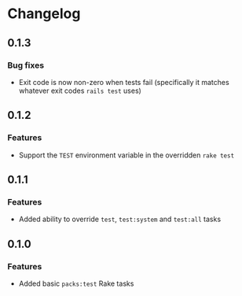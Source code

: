 # Changelog

## 0.1.3

### Bug fixes

- Exit code is now non-zero when tests fail (specifically it matches whatever exit codes `rails test` uses)

## 0.1.2

### Features

- Support the `TEST` environment variable in the overridden `rake test`

## 0.1.1

### Features

- Added ability to override `test`, `test:system` and `test:all` tasks

## 0.1.0

### Features

- Added basic `packs:test` Rake tasks
